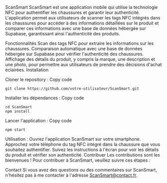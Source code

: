 ScanSmart
ScanSmart est une application mobile qui utilise la technologie NFC pour authentifier les chaussures et garantir leur authenticité. L'application permet aux utilisateurs de scanner les tags NFC intégrés dans les chaussures pour accéder à des informations détaillées sur le produit et comparer ces informations avec une base de données hébergée sur Supabase, garantissant ainsi l'authenticité des produits.

Fonctionnalités
Scan des tags NFC pour extraire les informations sur les chaussures.
Comparaison automatique avec une base de données hébergée sur Supabase pour vérifier l'authenticité des chaussures.
Affichage des détails du produit, y compris la marque, une description et une photo, pour permettre aux utilisateurs de prendre des décisions d'achat éclairées.
Installation

Cloner le repository : Copy code
```
git clone https://github.com/votre-utilisateur/ScanSmart.git
```

Installer les dépendances : Copy code
```
cd ScanSmart
npm install
```
Lancer l'application : Copy code
```
npm start
```

Utilisation :
Ouvrez l'application ScanSmart sur votre smartphone.
Approchez votre téléphone du tag NFC intégré dans la chaussure que vous souhaitez authentifier.
Suivez les instructions à l'écran pour voir les détails du produit et vérifier son authenticité.
Contribuer
Les contributions sont les bienvenues ! Pour contribuer à ScanSmart, veuillez suivre ces étapes :

Contact
Si vous avez des questions ou des commentaires sur ScanSmart, n'hésitez pas à me contacter à l'adresse ScanSmart@contact.fr.

